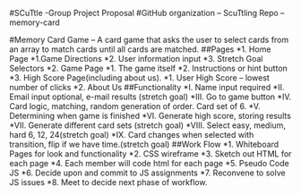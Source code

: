 #SCuTtle -Group Project Proposal
#GitHub organization – ScuTtling Repo – memory-card

#Memory Card Game – A card game that asks the user to select cards from an array to match cards until all cards are matched.
##Pages
*1.	Home Page
  *1.Game Directions
  *2.	User information input
  *3.	Stretch Goal Selectors
*2.	Game Page
  *1.	The game itself
  *2.	Instructions or hint button
*3.	High Score Page(including about us).
  *1.	User High Score – lowest number of clicks
  *2.	About Us
##Functionality
*I.	Name input required
*II.	Email input optional, e-mail results (stretch goal)
*III.	Go to game button
*IV.	Card logic, matching, random generation of order. Card set of 6.
*V.	Determining when game is finished
*VI.	Generate high score, storing results
*VII.	Generate different card sets (stretch goal)
*VIII.	Select easy, medium, hard 6, 12, 24(stretch goal)
*IX.	Card changes when selected with transition, flip if we have time.(stretch goal)
##Work Flow
*1.	Whiteboard Pages for look and functionality
*2.	CSS wireframe
*3.	Sketch out HTML for each page
*4.	Each member will code html for each page
*5.	Pseudo Code JS
*6.	Decide upon and commit to JS assignments
*7.	Reconvene to solve JS issues
*8.	Meet to decide next phase of workflow.
